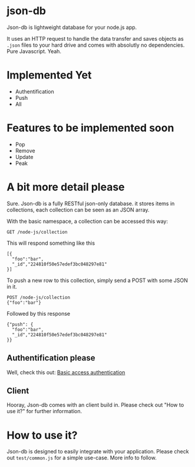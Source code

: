 # json-db #

Json-db is lightweight database for your node.js app.

It uses an HTTP request to handle the data transfer and saves objects as `.json` files to your hard drive and comes with absolutly no dependencies. Pure Javascript. Yeah.

# Implemented Yet #

  - Authentification
  - Push
  - All

# Features to be implemented soon #

  - Pop
  - Remove
  - Update
  - Peak

# A bit more detail please #

Sure. Json-db is a fully RESTful json-only database. it stores items in collections, each collection can be seen as an JSON array.

With the basic namespace, a collection can be accessed this way:

    GET /node-js/collection

This will respond something like this    

	[{
      "foo":"bar",
	  "_id","224810f50e57edef3bc048297e81"
    }]

To push a new row to this collection, simply send a POST with some JSON in it.

    POST /node-js/collection
    {"foo":"bar"}

Followed by this response

    {"push": {
	  "foo":"bar",
	  "_id","224810f50e57edef3bc048297e81"
	}}

## Authentification please ##

Well, check this out: [Basic access authentication](http://en.wikipedia.org/wiki/Basic_access_authentication)

## Client ##

Hooray, Json-db comes with an client build in. Please check out "How to use it?" for further information.


# How to use it? #

Json-db is designed to easily integrate with your application. Please check out `test/common.js` for a simple use-case. More info to follow.